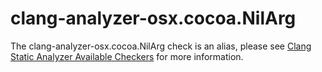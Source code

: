 clang-analyzer-osx.cocoa.NilArg
===============================

The clang-analyzer-osx.cocoa.NilArg check is an alias, please see
[Clang Static Analyzer Available Checkers](https://clang.llvm.org/docs/analyzer/checkers.html#osx-cocoa-nilarg)
for more information.
